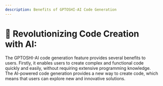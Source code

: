 ```yaml
---
description: Benefits of GPTOSHI-AI Code Generation
---
```


# 🤖 Revolutionizing Code Creation with AI:

The GPTOSHI-AI code generation feature provides several benefits to users. Firstly, it enables users to create complex and functional code quickly and easily, without requiring extensive programming knowledge. The AI-powered code generation provides a new way to create code, which means that users can explore new and innovative solutions.
